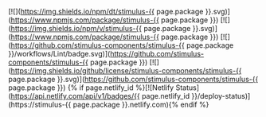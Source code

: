 [![](https://img.shields.io/npm/dt/stimulus-{{ page.package }}.svg)](https://www.npmjs.com/package/stimulus-{{ page.package }})
[![](https://img.shields.io/npm/v/stimulus-{{ page.package }}.svg)](https://www.npmjs.com/package/stimulus-{{ page.package }})
[![](https://github.com/stimulus-components/stimulus-{{ page.package }}/workflows/Lint/badge.svg)](https://github.com/stimulus-components/stimulus-{{ page.package }})
[![](https://img.shields.io/github/license/stimulus-components/stimulus-{{ page.package }}.svg)](https://github.com/stimulus-components/stimulus-{{ page.package }})
{% if page.netlify_id %}[![Netlify Status](https://api.netlify.com/api/v1/badges/{{ page.netlify_id }}/deploy-status)](https://stimulus-{{ page.package }}.netlify.com){% endif %}
